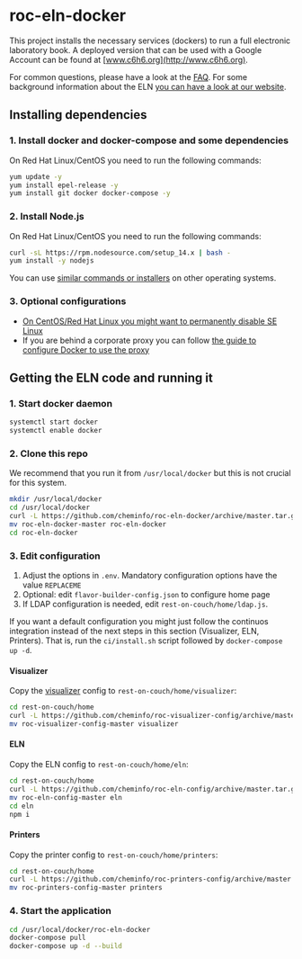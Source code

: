 # roc-eln-docker

This project installs the necessary services (dockers) to run a full electronic laboratory book. A deployed version that can be used with a Google Account can be found at [www.c6h6.org](http://www.c6h6.org).

For common questions, please have a look at the [FAQ](faq.md). For some background information about the ELN [you can have a look at our website](https://cheminfo.github.io/eln.epfl.ch/).

## Installing dependencies

### 1. Install docker and docker-compose and some dependencies

On Red Hat Linux/CentOS you need to run the following commands:

```bash
yum update -y
yum install epel-release -y
yum install git docker docker-compose -y
```

### 2. Install Node.js

On Red Hat Linux/CentOS you need to run the following commands:

```bash
curl -sL https://rpm.nodesource.com/setup_14.x | bash -
yum install -y nodejs
```

You can use [similar commands or installers](https://nodejs.org/en/download/) on other operating systems.


### 3. Optional configurations

- [On CentOS/Red Hat Linux you might want to permanently disable SE Linux](https://www.rootusers.com/how-to-enable-or-disable-selinux-in-centos-rhel-7/)
- If you are behind a corporate proxy you can follow [the guide to configure Docker to use the proxy](https://docs.docker.com/engine/admin/systemd/#/http-proxy)

## Getting the ELN code and running it

### 1. Start docker daemon

```bash
systemctl start docker
systemctl enable docker
```

### 2. Clone this repo

We recommend that you run it from `/usr/local/docker` but this is not crucial for this system.

```bash
mkdir /usr/local/docker
cd /usr/local/docker
curl -L https://github.com/cheminfo/roc-eln-docker/archive/master.tar.gz | tar xz
mv roc-eln-docker-master roc-eln-docker
cd roc-eln-docker
```

### 3. Edit configuration

1. Adjust the options in `.env`. Mandatory configuration options have the value `REPLACEME`
2. Optional: edit `flavor-builder-config.json` to configure home page
3. If LDAP configuration is needed, edit `rest-on-couch/home/ldap.js`.

If you want a default configuration you might just follow the continuos integration instead of the next steps in this section (Visualizer, ELN, Printers). That is, run the `ci/install.sh` script followed by `docker-compose up -d`.

#### Visualizer

Copy the [visualizer](https://github.com/NPellet/visualizer) config to `rest-on-couch/home/visualizer`:

```bash
cd rest-on-couch/home
curl -L https://github.com/cheminfo/roc-visualizer-config/archive/master.tar.gz | tar xz
mv roc-visualizer-config-master visualizer
```

#### ELN

Copy the ELN config to `rest-on-couch/home/eln`:

```bash
cd rest-on-couch/home
curl -L https://github.com/cheminfo/roc-eln-config/archive/master.tar.gz | tar xz
mv roc-eln-config-master eln
cd eln
npm i
```

#### Printers

Copy the printer config to `rest-on-couch/home/printers`:

```bash
cd rest-on-couch/home
curl -L https://github.com/cheminfo/roc-printers-config/archive/master.tar.gz | tar xz
mv roc-printers-config-master printers
```

### 4. Start the application

```bash
cd /usr/local/docker/roc-eln-docker
docker-compose pull
docker-compose up -d --build
```
